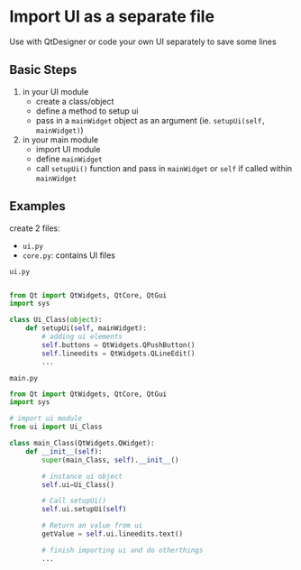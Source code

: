# Import UI as a separate file
Use with QtDesigner or code your own UI separately to save some lines


## Basic Steps
1. in your UI module
    - create a class/object
    - define a method to setup ui
    - pass in a `mainWidget` object as an argument (ie. `setupUi(self, mainWidget)`)
2. in your main module
    - import UI module
    - define `mainWidget`
    - call `setupUi()` function and pass in `mainWidget` or `self` if called within `mainWidget`

## Examples

create 2 files:
- `ui.py`
- `core.py`: contains UI files

`ui.py`
```python

from Qt import QtWidgets, QtCore, QtGui
import sys

class Ui_Class(object):
    def setupUi(self, mainWidget):
        # adding ui elements
        self.buttons = QtWidgets.QPushButton()
        self.lineedits = QtWidgets.QLineEdit()
        ...

```

`main.py`
```Python
from Qt import QtWidgets, QtCore, QtGui
import sys

# import ui module
from ui import Ui_Class

class main_Class(QtWidgets.QWidget):
    def __init__(self):
        super(main_Class, self).__init__()

        # instance ui object
        self.ui=Ui_Class()

        # Call setupUi()
        self.ui.setupUi(self)

        # Return an value from ui
        getValue = self.ui.lineedits.text()

        # finish importing ui and do otherthings
        ...
```

